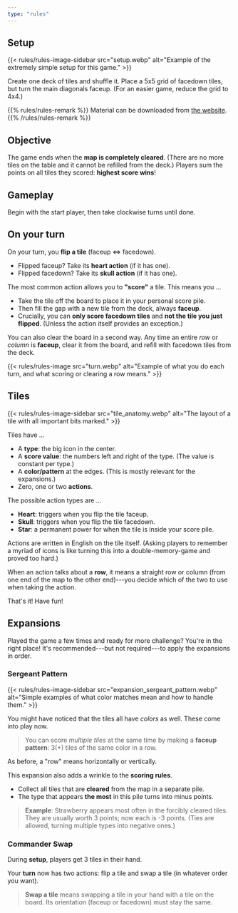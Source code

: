 ```yaml
---
type: "rules"
---
```


## Setup

{{< rules/rules-image-sidebar src="setup.webp" alt="Example of the extremely simple setup for this game." >}}

Create one deck of tiles and shuffle it. Place a 5x5 grid of facedown tiles, but turn the main diagonals faceup. (For an easier game, reduce the grid to 4x4.)

{{% rules/rules-remark %}}
Material can be downloaded from [the website](https://pandaqi.com/captain-flip/).
{{% /rules/rules-remark %}}


## Objective

The game ends when the **map is completely cleared**. (There are no more tiles on the table and it cannot be refilled from the deck.) Players sum the points on all tiles they scored: **highest score wins**!


## Gameplay

Begin with the start player, then take clockwise turns until done.

## On your turn

On your turn, you **flip a tile** (faceup <=> facedown).
* Flipped faceup? Take its **heart action** (if it has one).
* Flipped facedown? Take its **skull action** (if it has one).

The most common action allows you to **"score"** a tile. This means you ...
* Take the tile off the board to place it in your personal score pile.
* Then fill the gap with a new tile from the deck, always **faceup**.
* Crucially, you can **only score facedown tiles** and **not the tile you just flipped**. (Unless the action itself provides an exception.)

You can also clear the board in a second way. Any time an entire _row_ or _column_ is **faceup**, clear it from the board, and refill with facedown tiles from the deck.

{{< rules/rules-image src="turn.webp" alt="Example of what you do each turn, and what scoring or clearing a row means." >}}


## Tiles

{{< rules/rules-image-sidebar src="tile_anatomy.webp" alt="The layout of a tile with all important bits marked." >}}

Tiles have ...
* A **type**: the big icon in the center.
* A **score value**: the numbers left and right of the type. (The value is constant per type.)
* A **color/pattern** at the edges. (This is mostly relevant for the expansions.)
* Zero, one or two **actions**.

The possible action types are ...
* **Heart**: triggers when you flip the tile faceup.
* **Skull**: triggers when you flip the tile facedown.
* **Star**: a permanent power for when the tile is inside your score pile.


Actions are written in English on the tile itself. (Asking players to remember a myriad of icons is like turning this into a double-memory-game and proved too hard.)

When an action talks about a **row**, it means a straight row or column (from one end of the map to the other end)---you decide which of the two to use when taking the action.

That's it! Have fun!



## Expansions

Played the game a few times and ready for more challenge? You're in the right place! It's recommended---but not required---to apply the expansions in order.

### Sergeant Pattern

{{< rules/rules-image-sidebar src="expansion_sergeant_pattern.webp" alt="Simple examples of what color matches mean and how to handle them." >}}

You might have noticed that the tiles all have _colors_ as well. These come into play now.

> You can score _multiple tiles_ at the same time by making a **faceup pattern**: 3(+) tiles of the same color in a row. 

As before, a "row" means horizontally or vertically.


This expansion also adds a wrinkle to the **scoring rules**.
* Collect all tiles that are **cleared** from the map in a separate pile.
* The type that appears **the most** in this pile turns into minus points. 

> **Example**: Strawberry appears most often in the forcibly cleared tiles. They are usually worth 3 points; now each is -3 points. (Ties are allowed, turning multiple types into negative ones.)


### Commander Swap

During **setup**, players get 3 tiles in their hand. 

Your **turn** now has two actions: flip a tile and swap a tile (in whatever order you want).

> **Swap a tile** means swapping a tile in your hand with a tile on the board. Its orientation (faceup or facedown) must stay the same.



<!---
DISCARDED EXPANSION (Major Rotation):


**\@IDEA:** **Some tiles can "skip over" others** or create more varied patterns in some other way. => Or do we simply use a "wildcard" color for that?

**@IDEA:** A pattern is also => 5 connected tiles that are all *different types*.

**@IDEA: Can rotation play a role?** So cards are only a pattern if connected with arrows. Or a card's action only executes on cards in the direction of its arrow. (And a common action is then to rotate cards.)

--->